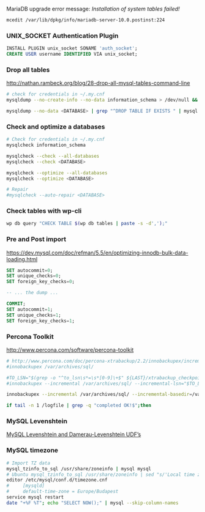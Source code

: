 MariaDB upgrade error message: *Installation of system tables failed!*

```bash
mcedit /var/lib/dpkg/info/mariadb-server-10.0.postinst:224
```

### UNIX_SOCKET Authentication Plugin

```sql
INSTALL PLUGIN unix_socket SONAME 'auth_socket';
CREATE USER username IDENTIFIED VIA unix_socket;
```

### Drop all tables

http://nathan.rambeck.org/blog/28-drop-all-mysql-tables-command-line

```bash
# check for credentials in ~/.my.cnf
mysqldump --no-create-info --no-data information_schema > /dev/null && echo "USE information_schema;" | mysql

mysqldump --no-data <DATABASE> | grep "^DROP TABLE IF EXISTS " | mysql
```

### Check and optimize a databases

```bash
# Check for credentials in ~/.my.cnf
mysqlcheck information_schema

mysqlcheck --check --all-databases
mysqlcheck --check <DATABASE>

mysqlcheck --optimize --all-databases
mysqlcheck --optimize <DATABASE>

# Repair
#mysqlcheck --auto-repair <DATABASE>
```

### Check tables with wp-cli

```bash
wp db query "CHECK TABLE $(wp db tables | paste -s -d',');"
```

### Pre and Post import

https://dev.mysql.com/doc/refman/5.5/en/optimizing-innodb-bulk-data-loading.html

```sql
SET autocommit=0;
SET unique_checks=0;
SET foreign_key_checks=0;

-- ... the dump ...

COMMIT;
SET autocommit=1;
SET unique_checks=1;
SET foreign_key_checks=1;
```

### Percona Toolkit

http://www.percona.com/software/percona-toolkit

```bash
# http://www.percona.com/doc/percona-xtrabackup/2.2/innobackupex/incremental_backups_innobackupex.html
#innobackupex /var/archives/sql/

#TO_LSN="$(grep -o "^to_lsn\s*=\s*[0-9]\+$" ${LAST}/xtrabackup_checkpoints | cut -d' ' -f3)"
#innobackupex --incremental /var/archives/sql/ --incremental-lsn="$TO_LSN" >> /logfile 2>&1

innobackupex --incremental /var/archives/sql/ --incremental-basedir=/var/archives/sql/${$LAST_BACKUP} >> /logfile 2>&1

if tail -n 1 /logfile | grep -q "completed OK!$";then
```

### MySQL Levenshtein

[MySQL Levenshtein and Damerau-Levenshtein UDF’s](https://samjlevy.com/mysql-levenshtein-and-damerau-levenshtein-udfs/)

### MySQL timezone

```bash
# Import TZ data
mysql_tzinfo_to_sql /usr/share/zoneinfo | mysql mysql
# Ubuntu mysql_tzinfo_to_sql /usr/share/zoneinfo | sed "s/'Local time zone must be set--see zic manual page'/'UNSET'/g" | mysql mysql
editor /etc/mysql/conf.d/timezone.cnf
#     [mysqld]
#     default-time-zone = Europe/Budapest
service mysql restart
date "+%F %T"; echo "SELECT NOW();" | mysql --skip-column-names
```
